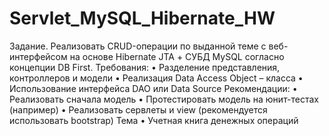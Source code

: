 # Servlet_MySQL_Hibernate_HW
Задание.
Реализовать CRUD-операции по выданной теме с веб-интерфейсом на основе Hibernate JTA + СУБД MySQL согласно концепции DB First.
Требования:
•	Разделение представления, контроллеров и модели
•	Реализация Data Access Object – класса
•	Использование интерфейса DAO или Data Source
Рекомендации:
•	Реализовать сначала модель
•	Протестировать модель на юнит-тестах (например)
•	Реализовать сервлеты и view (рекомендуется использовать bootstrap)
Тема
•	Учетная книга денежных операций

